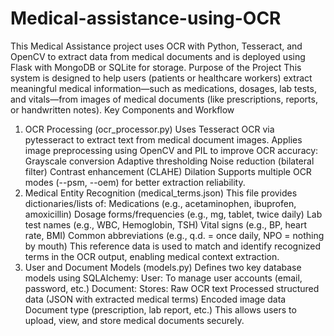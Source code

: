 # Medical-assistance-using-OCR
This Medical Assistance project uses OCR with Python, Tesseract, and OpenCV to extract data from medical  documents and is deployed using Flask with MongoDB or SQLite for storage. 
Purpose of the Project
This system is designed to help users (patients or healthcare workers) extract meaningful medical information—such as medications, dosages, lab tests, and vitals—from images of medical documents (like prescriptions, reports, or handwritten notes).
Key Components and Workflow
1. OCR Processing (ocr_processor.py)
Uses Tesseract OCR via pytesseract to extract text from medical document images.
Applies image preprocessing using OpenCV and PIL to improve OCR accuracy:
Grayscale conversion
Adaptive thresholding
Noise reduction (bilateral filter)
Contrast enhancement (CLAHE)
Dilation
Supports multiple OCR modes (--psm, --oem) for better extraction reliability.
2. Medical Entity Recognition (medical_terms.json)
This file provides dictionaries/lists of:
Medications (e.g., acetaminophen, ibuprofen, amoxicillin)
Dosage forms/frequencies (e.g., mg, tablet, twice daily)
Lab test names (e.g., WBC, Hemoglobin, TSH)
Vital signs (e.g., BP, heart rate, BMI)
Common abbreviations (e.g., q.d. = once daily, NPO = nothing by mouth)
This reference data is used to match and identify recognized terms in the OCR output, enabling medical context extraction.
3. User and Document Models (models.py)
Defines two key database models using SQLAlchemy:
User: To manage user accounts (email, password, etc.)
Document: Stores:
Raw OCR text
Processed structured data (JSON with extracted medical terms)
Encoded image data
Document type (prescription, lab report, etc.)
This allows users to upload, view, and store medical documents securely.
